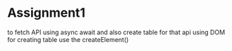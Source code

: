 # Assignment1
to fetch API using async await and also create table for that api using DOM for creating table use the createElement()
